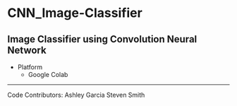 # CNN_Image-Classifier
Image Classifier using Convolution Neural Network
------------------------------------------------------------------------------------------------------------------------------------------
* Platform
  * Google Colab
------------------------------------------------------------------------------------------------------------------------------------------
Code Contributors:
Ashley Garcia
Steven Smith
